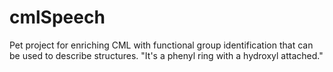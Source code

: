 cmlSpeech
=========

Pet project for enriching CML with functional group identification that can be used to describe structures. "It's a phenyl ring with a hydroxyl attached."
